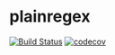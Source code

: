 # plainregex
[![Build Status](https://travis-ci.com/katlasik/plainregex.svg?branch=master)](https://travis-ci.com/katlasik/plainregex)
[![codecov](https://codecov.io/gh/katlasik/plainregex/branch/master/graph/badge.svg)](https://codecov.io/gh/katlasik/plainregex)
